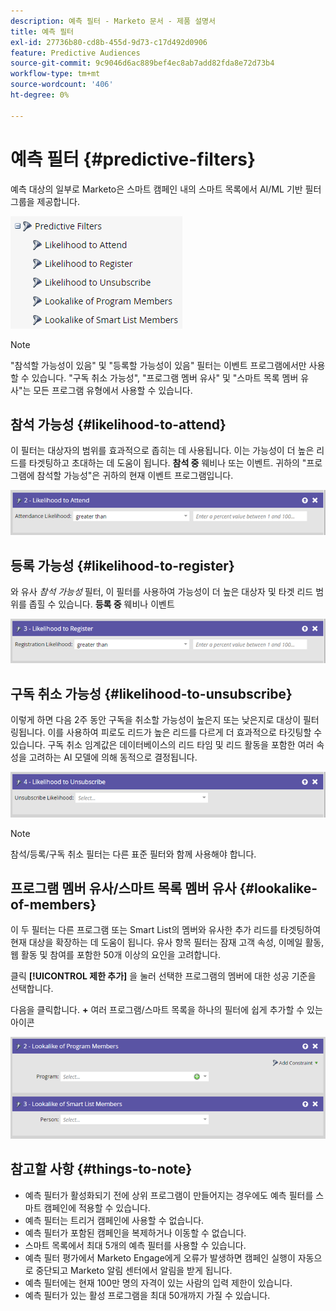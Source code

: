 ```yaml
---
description: 예측 필터 - Marketo 문서 - 제품 설명서
title: 예측 필터
exl-id: 27736b80-cd8b-455d-9d73-c17d492d0906
feature: Predictive Audiences
source-git-commit: 9c9046d6ac889bef4ec8ab7add82fda8e72d73b4
workflow-type: tm+mt
source-wordcount: '406'
ht-degree: 0%

---
```


# 예측 필터 {#predictive-filters}

예측 대상의 일부로 Marketo은 스마트 캠페인 내의 스마트 목록에서 AI/ML 기반 필터 그룹을 제공합니다.

![이미지 1](assets/predictive-filters-1.png)

>[!NOTE]
>
>&quot;참석할 가능성이 있음&quot; 및 &quot;등록할 가능성이 있음&quot; 필터는 이벤트 프로그램에서만 사용할 수 있습니다. &quot;구독 취소 가능성&quot;, &quot;프로그램 멤버 유사&quot; 및 &quot;스마트 목록 멤버 유사&quot;는 모든 프로그램 유형에서 사용할 수 있습니다.

## 참석 가능성 {#likelihood-to-attend}

이 필터는 대상자의 범위를 효과적으로 좁히는 데 사용됩니다. 이는 가능성이 더 높은 리드를 타겟팅하고 초대하는 데 도움이 됩니다. **참석 중** 웨비나 또는 이벤트. 귀하의 &quot;프로그램에 참석할 가능성&quot;은 귀하의 현재 이벤트 프로그램입니다.

![이미지 2](assets/predictive-filters-2.png)

## 등록 가능성 {#likelihood-to-register}

와 유사 _참석 가능성_ 필터, 이 필터를 사용하여 가능성이 더 높은 대상자 및 타겟 리드 범위를 좁힐 수 있습니다. **등록 중** 웨비나 이벤트

![이미지 3](assets/predictive-filters-3.png)

## 구독 취소 가능성 {#likelihood-to-unsubscribe}

이렇게 하면 다음 2주 동안 구독을 취소할 가능성이 높은지 또는 낮은지로 대상이 필터링됩니다. 이를 사용하여 피로도 리드가 높은 리드를 다르게 더 효과적으로 타깃팅할 수 있습니다. 구독 취소 임계값은 데이터베이스의 리드 타임 및 리드 활동을 포함한 여러 속성을 고려하는 AI 모델에 의해 동적으로 결정됩니다.

![이미지 4](assets/predictive-filters-4.png)

>[!NOTE]
>
>참석/등록/구독 취소 필터는 다른 표준 필터와 함께 사용해야 합니다.

## 프로그램 멤버 유사/스마트 목록 멤버 유사 {#lookalike-of-members}

이 두 필터는 다른 프로그램 또는 Smart List의 멤버와 유사한 추가 리드를 타겟팅하여 현재 대상을 확장하는 데 도움이 됩니다. 유사 항목 필터는 잠재 고객 속성, 이메일 활동, 웹 활동 및 참여를 포함한 50개 이상의 요인을 고려합니다.

클릭 **[!UICONTROL 제한 추가]** 을 눌러 선택한 프로그램의 멤버에 대한 성공 기준을 선택합니다.

다음을 클릭합니다. **+** 여러 프로그램/스마트 목록을 하나의 필터에 쉽게 추가할 수 있는 아이콘

![이미지 5](assets/predictive-filters-5.png)

## 참고할 사항 {#things-to-note}

* 예측 필터가 활성화되기 전에 상위 프로그램이 만들어지는 경우에도 예측 필터를 스마트 캠페인에 적용할 수 있습니다.
* 예측 필터는 트리거 캠페인에 사용할 수 없습니다.
* 예측 필터가 포함된 캠페인을 복제하거나 이동할 수 없습니다.
* 스마트 목록에서 최대 5개의 예측 필터를 사용할 수 있습니다.
* 예측 필터 평가에서 Marketo Engage에게 오류가 발생하면 캠페인 실행이 자동으로 중단되고 Marketo 알림 센터에서 알림을 받게 됩니다.
* 예측 필터에는 현재 100만 명의 자격이 있는 사람의 입력 제한이 있습니다.
* 예측 필터가 있는 활성 프로그램을 최대 50개까지 가질 수 있습니다.
